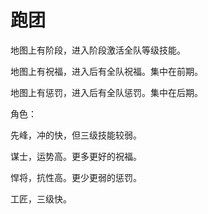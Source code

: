 # 跑团

地图上有阶段，进入阶段激活全队等级技能。

地图上有祝福，进入后有全队祝福。集中在前期。

地图上有惩罚，进入后有全队惩罚。集中在后期。

角色：

先峰，冲的快，但三级技能较弱。

谋士，运势高。更多更好的祝福。

悍将，抗性高。更少更弱的惩罚。

工匠，三级快。
